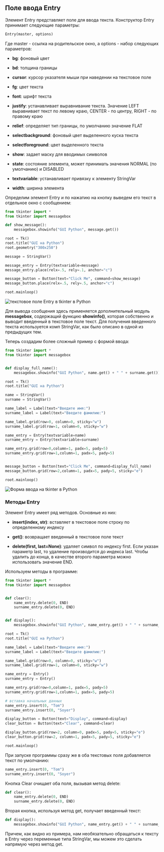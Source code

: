 ## Поле ввода Entry

Элемент Entry представляет поле для ввода текста. Конструктор Entry принимает следующие параметры:

```py
Entry(master, options)
```

Где master - ссылка на родительское окно, а options - набор следующих параметров:

- **bg**: фоновый цвет

- **bd**: толщина границы

- **cursor**: курсор указателя мыши при наведении на текстовое поле

- **fg**: цвет текста

- **font**: шрифт текста

- **justify**: устанавливает выравнивание текста. Значение LEFT выравнивает текст по левому краю, CENTER - по центру, 
RIGHT - по правому краю

- **relief**: определяет тип границы, по умолчанию значение FLAT

- **selectbackground**: фоновый цвет выделенного куска текста

- **selectforeground**: цвет выделенного текста

- **show**: задает маску для вводимых символов

- **state**: состояние элемента, может принимать значения NORMAL (по умолчанию) и DISABLED

- **textvariable**: устанавливает привязку к элементу StringVar

- **width**: ширина элемента

Определим элемент Entry и по нажатию на кнопку выведем его текст в отдельное окно с сообщением:

```py
from tkinter import *
from tkinter import messagebox

def show_message():
    messagebox.showinfo("GUI Python", message.get())

root = Tk()
root.title("GUI на Python")
root.geometry("300x250")

message = StringVar()

message_entry = Entry(textvariable=message)
message_entry.place(relx=.5, rely=.1, anchor="c")

message_button = Button(text="Click Me", command=show_message)
message_button.place(relx=.5, rely=.5, anchor="c")

root.mainloop()
```

![текстовое поле Entry в tkinter в Python](https://metanit.com/python/tutorial/pics/9.10.png)

Для вывода сообщения здесь применяется дополнительный модуль **messagebox**, содержащий функцию **showinfo()**, которая собственно и выводит введенный в текстовое поле текст. 
Для получения введенного текста используется комп StringVar, как было описано в одной из предыдущих тем.

Теперь создадим более сложный пример с формой ввода:

```py
from tkinter import *
from tkinter import messagebox


def display_full_name():
    messagebox.showinfo("GUI Python", name.get() + " " + surname.get())

root = Tk()
root.title("GUI на Python")

name = StringVar()
surname = StringVar()

name_label = Label(text="Введите имя:")
surname_label = Label(text="Введите фамилию:")

name_label.grid(row=0, column=0, sticky="w")
surname_label.grid(row=1, column=0, sticky="w")

name_entry = Entry(textvariable=name)
surname_entry = Entry(textvariable=surname)

name_entry.grid(row=0,column=1, padx=5, pady=5)
surname_entry.grid(row=1,column=1, padx=5, pady=5)


message_button = Button(text="Click Me", command=display_full_name)
message_button.grid(row=2,column=1, padx=5, pady=5, sticky="e")

root.mainloop()
```

![Форма ввода на tkinter в Python](https://metanit.com/python/tutorial/pics/9.11.png)

### Методы Entry

Элемент Entry имеет ряд методов. Основные из них:

- **insert(index, str)**: вставляет в текстовое поле строку по определенному индексу

- **get()**: возвращает введенный в текстовое поле текст

- **delete(first, last=None)**: удаляет символ по индексу first. Если указан параметр last, то удаление производится до индекса last. Чтобы удалить до конца, в качестве второго параметра можно 
использовать значение END.

Используем методы в программе:

```py
from tkinter import *
from tkinter import messagebox


def clear():
    name_entry.delete(0, END)
    surname_entry.delete(0, END)


def display():
    messagebox.showinfo("GUI Python", name_entry.get() + " " + surname_entry.get())

root = Tk()
root.title("GUI на Python")

name_label = Label(text="Введите имя:")
surname_label = Label(text="Введите фамилию:")

name_label.grid(row=0, column=0, sticky="w")
surname_label.grid(row=1, column=0, sticky="w")

name_entry = Entry()
surname_entry = Entry()

name_entry.grid(row=0,column=1, padx=5, pady=5)
surname_entry.grid(row=1,column=1, padx=5, pady=5)

# вставка начальных данных
name_entry.insert(0, "Tom")
surname_entry.insert(0, "Soyer")

display_button = Button(text="Display", command=display)
clear_button = Button(text="Clear", command=clear)

display_button.grid(row=2, column=0, padx=5, pady=5, sticky="e")
clear_button.grid(row=2, column=1, padx=5, pady=5, sticky="e")

root.mainloop()
```

При запуске программы сразу же в оба текстовых поля добавляется текст по умолчанию:

```py
name_entry.insert(0, "Tom")
surname_entry.insert(0, "Soyer")
```

Кнопка Clear очищает оба поля, вызывая метод delete:

```py
def clear():
    name_entry.delete(0, END)
    surname_entry.delete(0, END)
```

Вторая кнопка, используя метод get, получает введенный текст:

```py
def display():
    messagebox.showinfo("GUI Python", name_entry.get() + " " + surname_entry.get())
```

Причем, как видно из примера, нам необязательно обращаться к тексту в Entry через переменные типа StringVar, мы можем это сделать напрямую через метод get.

